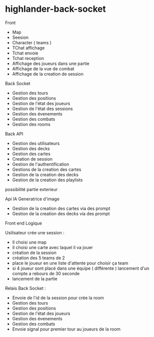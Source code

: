 # highlander-back-socket


Front 

- Map 
- Seesion
- Character ( teams )
- TChat affichage
- Tchat envoie
- Tchat reception
- Affichage des joueurs dans une partie
- Affichage de la vue de combat
- Affichage de la creation de session


Back Socket 

- Gestion des tours 
- Gestion des positions
- Gestion de l'état des joueurs
- Gestion de l'état des sessions
- Gestion des évenements
- Gestion des combats
- Gestion des rooms

Back API

- Gestion des utilisateurs
- Gestion des decks
- Gestion des cartes
- Creation de session
- Gestion de l'authentification
- Gestions de la creation des cartes 
- Gestion de la creation des decks
- Gestion de la creation des playlists

possibilité partie exterieur

Api IA Generatrice d'image

- Gestion de la creation des cartes via des prompt
- Gestion de la creation des decks via des prompt


Front end Logique 

Usilisateur crée une session :
- Il choisi une map
- Il choisi une carte avec laquel il va jouer
- création de la session
- création des 5 teams de 2 
- place le joueur en une liste d'attente pour choisir ça team
- si 4 joueur sont placé dans une équipe ( différente ) lancement d'un compte a rebours de 30 seconde
- lancement de la partie 

Relais Back Socket :
- Envoie de l'id de la session pour crée la room
- Gestion des tours
- Gestion des positions
- Gestion de l'état des joueurs
- Gestion des évenements
- Gestion des combats
- Envoie signal pour premier tour au joueurs de la room

